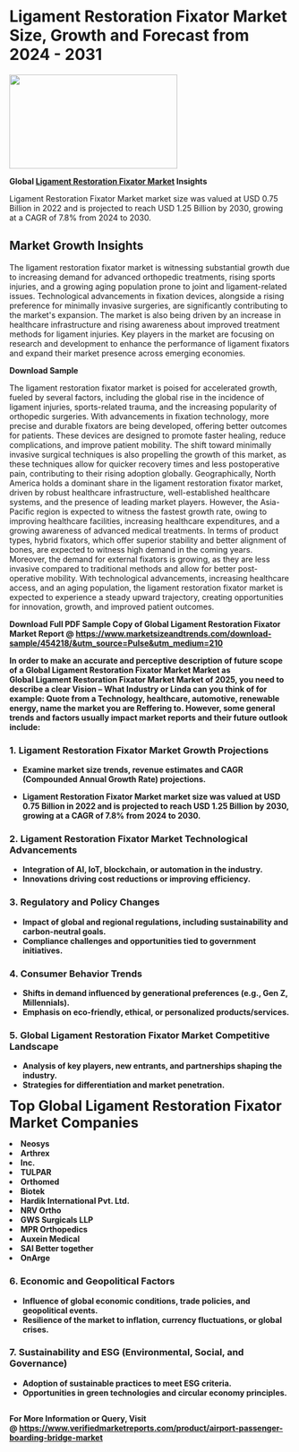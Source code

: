 <H1>Ligament Restoration Fixator Market Size, Growth and Forecast from 2024 - 2031</H1><img class="aligncenter size-medium wp-image-584254" src="https://thirdeyenews.in/wp-content/uploads/2024/09/Global-Market-Research-300x168.jpeg" alt="" width="300" height="168" /><p><strong>Global&nbsp;<a href="https://www.marketsizeandtrends.com/download-sample/454218/&amp;utm_source=Pulse&amp;utm_medium=210">Ligament Restoration Fixator Market</a> Insights</strong></p><p>Ligament Restoration Fixator Market market size was valued at USD 0.75 Billion in 2022 and is projected to reach USD 1.25 Billion by 2030, growing at a CAGR of 7.8% from 2024 to 2030.</p><p><h2>Market Growth Insights</h2> The ligament restoration fixator market is witnessing substantial growth due to increasing demand for advanced orthopedic treatments, rising sports injuries, and a growing aging population prone to joint and ligament-related issues. Technological advancements in fixation devices, alongside a rising preference for minimally invasive surgeries, are significantly contributing to the market's expansion. The market is also being driven by an increase in healthcare infrastructure and rising awareness about improved treatment methods for ligament injuries. Key players in the market are focusing on research and development to enhance the performance of ligament fixators and expand their market presence across emerging economies. <p><strong>Download Sample</strong></p> The ligament restoration fixator market is poised for accelerated growth, fueled by several factors, including the global rise in the incidence of ligament injuries, sports-related trauma, and the increasing popularity of orthopedic surgeries. With advancements in fixation technology, more precise and durable fixators are being developed, offering better outcomes for patients. These devices are designed to promote faster healing, reduce complications, and improve patient mobility. The shift toward minimally invasive surgical techniques is also propelling the growth of this market, as these techniques allow for quicker recovery times and less postoperative pain, contributing to their rising adoption globally. Geographically, North America holds a dominant share in the ligament restoration fixator market, driven by robust healthcare infrastructure, well-established healthcare systems, and the presence of leading market players. However, the Asia-Pacific region is expected to witness the fastest growth rate, owing to improving healthcare facilities, increasing healthcare expenditures, and a growing awareness of advanced medical treatments. In terms of product types, hybrid fixators, which offer superior stability and better alignment of bones, are expected to witness high demand in the coming years. Moreover, the demand for external fixators is growing, as they are less invasive compared to traditional methods and allow for better post-operative mobility. With technological advancements, increasing healthcare access, and an aging population, the ligament restoration fixator market is expected to experience a steady upward trajectory, creating opportunities for innovation, growth, and improved patient outcomes. <p><strong></p><p><span class=""><strong>Download Full PDF Sample Copy of Global Ligament Restoration Fixator Market Report</strong> @ <a href="https://www.marketsizeandtrends.com/download-sample/454218/&amp;utm_source=Pulse&amp;utm_medium=210" target="_blank">https://www.marketsizeandtrends.com/download-sample/454218/&amp;utm_source=Pulse&amp;utm_medium=210</a></span></p><p>In order to make an accurate and perceptive description of future scope of a Global&nbsp;Ligament Restoration Fixator Market Market as Global&nbsp;Ligament Restoration Fixator Market Market of 2025, you need to describe a clear Vision &ndash; What Industry or Linda can you think of for example: Quote from a Technology, healthcare, automotive, renewable energy, name the market you are Reffering to. However, some general trends and factors usually impact market reports and their future outlook include:</p><h3>1.&nbsp;<strong>Ligament Restoration Fixator Market Growth Projections</strong></h3><ul><li>Examine market size trends, revenue estimates and CAGR (Compounded Annual Growth Rate) projections.</li><li><p>Ligament Restoration Fixator Market market size was valued at USD 0.75 Billion in 2022 and is projected to reach USD 1.25 Billion by 2030, growing at a CAGR of 7.8% from 2024 to 2030.</p></li></ul><h3>2.&nbsp;<strong>Ligament Restoration Fixator Market Technological Advancements</strong></h3><ul><li>Integration of AI, IoT, blockchain, or automation in the industry.</li><li>Innovations driving cost reductions or improving efficiency.</li></ul><h3>3.&nbsp;<strong>Regulatory and Policy Changes</strong></h3><ul><li>Impact of global and regional regulations, including sustainability and carbon-neutral goals.</li><li>Compliance challenges and opportunities tied to government initiatives.</li></ul><h3>4.&nbsp;<strong>Consumer Behavior Trends</strong></h3><ul><li>Shifts in demand influenced by generational preferences (e.g., Gen Z, Millennials).</li><li>Emphasis on eco-friendly, ethical, or personalized products/services.</li></ul><h3>5.&nbsp;<strong>Global Ligament Restoration Fixator Market Competitive Landscape</strong></h3><ul><li>Analysis of key players, new entrants, and partnerships shaping the industry.</li><li>Strategies for differentiation and market penetration.</li></ul><p data-pm-slice="1 1 []"><span style="color: inherit; font-family: inherit; font-size: 25px;">Top Global Ligament Restoration Fixator Market Companies</span></p><div class="" data-test-id=""><p><li>Neosys</li><li> Arthrex</li><li> Inc.</li><li> TULPAR</li><li> Orthomed</li><li> Biotek</li><li> Hardik International Pvt. Ltd.</li><li> NRV Ortho</li><li> GWS Surgicals LLP</li><li> MPR Orthopedics</li><li> Auxein Medical</li><li> SAI Better together</li><li> OnArge</li></p></div><h3>6.&nbsp;<strong>Economic and Geopolitical Factors</strong></h3><ul><li>Influence of global economic conditions, trade policies, and geopolitical events.</li><li>Resilience of the market to inflation, currency fluctuations, or global crises.</li></ul><h3>7.&nbsp;<strong>Sustainability and ESG (Environmental, Social, and Governance)</strong></h3><ul><li>Adoption of sustainable practices to meet ESG criteria.</li><li>Opportunities in green technologies and circular economy principles.</li></ul><h2><strong style="font-size: 14px;">For More Information or Query, Visit @&nbsp;</strong><a style="background-color: #ffffff; font-size: 14px;" href="https://www.marketsizeandtrends.com/report/ligament-restoration-fixator-market/" target="_blank">https://www.verifiedmarketreports.com/product/airport-passenger-boarding-bridge-market</a></h2>
